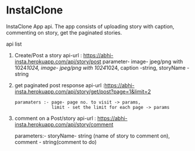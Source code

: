 # InstalClone
InstaClone App api. The app consists of uploading story with caption, commenting on story, get the paginated stories.

api list
1. Create/Post a story
  api-url : https://abhi-insta.herokuapp.com/api/story/post
  parameter- image- jpeg/png with 1024*1024,
             image- jpeg/png with 1024*1024,
             caption -string,
             storyName - string

2. get paginated post response
   api-url :https://abhi-insta.herokuapp.com/api/story/get/post?page=1&limit=2
       
       paramaters :- page- page no. to visit -> params,
                     limit - set the limit for each page -> params

3. comment on a Post/story
    api-url : https://abhi-insta.herokuapp.com/api/story/comment

    parameters:- storyName- string (name of story to comment on),
                 comment - string(comment to do)